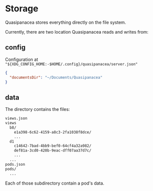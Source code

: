 # Storage

Quasipanacea stores everything directly on the file system.

Currently, there are two location Quasipanacea reads and writes from:

## config

Configuration at `"${XDG_CONFIG_HOME:-$HOME/.config}/quasipanacea/server.json"`

```json
{
  "documentsDir": "~/Documents/Quasipanacea"
}
```

## data

The directory contains the files:

```txt
views.json
views
  b8/
    e1a398-6c62-4159-a8c3-2fa1038f8dce/
    ...
  d1
    c14642-7bad-4bb9-bef0-64cf4a32a982/
    def81a-3cd0-420b-9eac-dff07aa37d7c/
    ...
  ...
pods.json
pods/
  ...
```

Each of those subdirectory contain a pod's data.
